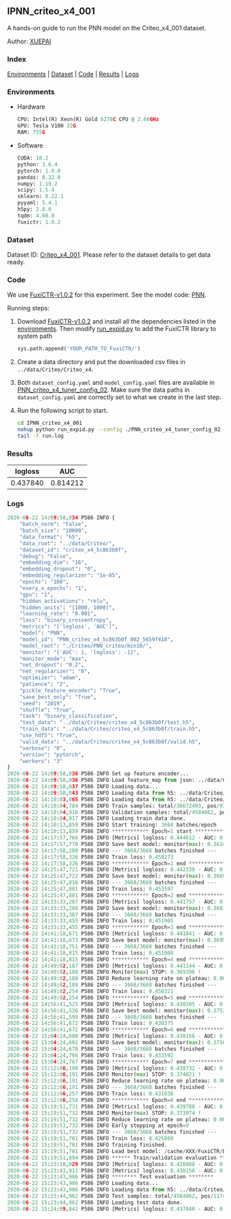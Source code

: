 ## IPNN_criteo_x4_001

A hands-on guide to run the PNN model on the Criteo_x4_001 dataset.

Author: [XUEPAI](https://github.com/xue-pai)

### Index
[Environments](#Environments) | [Dataset](#Dataset) | [Code](#Code) | [Results](#Results) | [Logs](#Logs)

### Environments
+ Hardware

  ```python
  CPU: Intel(R) Xeon(R) Gold 6278C CPU @ 2.60GHz
  GPU: Tesla V100 32G
  RAM: 755G

  ```

+ Software

  ```python
  CUDA: 10.2
  python: 3.6.4
  pytorch: 1.0.0
  pandas: 0.22.0
  numpy: 1.19.2
  scipy: 1.5.4
  sklearn: 0.22.1
  pyyaml: 5.4.1
  h5py: 2.8.0
  tqdm: 4.60.0
  fuxictr: 1.0.2
  ```

### Dataset
Dataset ID: [Criteo_x4_001](https://github.com/openbenchmark/BARS/blob/master/ctr_prediction/datasets/Criteo/README.md#Criteo_x4_001). Please refer to the dataset details to get data ready.

### Code

We use [FuxiCTR-v1.0.2](https://github.com/xue-pai/FuxiCTR/tree/v1.0.2) for this experiment. See the model code: [PNN](https://github.com/xue-pai/FuxiCTR/blob/v1.0.2/fuxictr/pytorch/models/PNN.py).

Running steps:

1. Download [FuxiCTR-v1.0.2](https://github.com/xue-pai/FuxiCTR/archive/refs/tags/v1.0.2.zip) and install all the dependencies listed in the [environments](#environments). Then modify [run_expid.py](./run_expid.py#L5) to add the FuxiCTR library to system path
    
    ```python
    sys.path.append('YOUR_PATH_TO_FuxiCTR/')
    ```

2. Create a data directory and put the downloaded csv files in `../data/Criteo/Criteo_x4`.

3. Both `dataset_config.yaml` and `model_config.yaml` files are available in [PNN_criteo_x4_tuner_config_02](./PNN_criteo_x4_tuner_config_02). Make sure the data paths in `dataset_config.yaml` are correctly set to what we create in the last step.

4. Run the following script to start.

    ```bash
    cd IPNN_criteo_x4_001
    nohup python run_expid.py --config ./PNN_criteo_x4_tuner_config_02 --expid PNN_criteo_x4_002_69a1df28 --gpu 0 > run.log &
    tail -f run.log
    ```

### Results

| logloss | AUC  |
|:--------------------:|:--------------------:|
| 0.437840 | 0.814212  |


### Logs
```python
2020-06-22 14:09:58,034 P586 INFO {
    "batch_norm": "False",
    "batch_size": "10000",
    "data_format": "h5",
    "data_root": "../data/Criteo/",
    "dataset_id": "criteo_x4_5c863b0f",
    "debug": "False",
    "embedding_dim": "16",
    "embedding_dropout": "0",
    "embedding_regularizer": "1e-05",
    "epochs": "100",
    "every_x_epochs": "1",
    "gpu": "1",
    "hidden_activations": "relu",
    "hidden_units": "[1000, 1000]",
    "learning_rate": "0.001",
    "loss": "binary_crossentropy",
    "metrics": "['logloss', 'AUC']",
    "model": "PNN",
    "model_id": "PNN_criteo_x4_5c863b0f_002_5659f418",
    "model_root": "./Criteo/PNN_criteo/min10/",
    "monitor": "{'AUC': 1, 'logloss': -1}",
    "monitor_mode": "max",
    "net_dropout": "0.2",
    "net_regularizer": "0",
    "optimizer": "adam",
    "patience": "2",
    "pickle_feature_encoder": "True",
    "save_best_only": "True",
    "seed": "2019",
    "shuffle": "True",
    "task": "binary_classification",
    "test_data": "../data/Criteo/criteo_x4_5c863b0f/test.h5",
    "train_data": "../data/Criteo/criteo_x4_5c863b0f/train.h5",
    "use_hdf5": "True",
    "valid_data": "../data/Criteo/criteo_x4_5c863b0f/valid.h5",
    "verbose": "0",
    "version": "pytorch",
    "workers": "3"
}
2020-06-22 14:09:58,036 P586 INFO Set up feature encoder...
2020-06-22 14:09:58,036 P586 INFO Load feature_map from json: ../data/Criteo/criteo_x4_5c863b0f/feature_map.json
2020-06-22 14:09:58,037 P586 INFO Loading data...
2020-06-22 14:09:58,043 P586 INFO Loading data from h5: ../data/Criteo/criteo_x4_5c863b0f/train.h5
2020-06-22 14:10:03,065 P586 INFO Loading data from h5: ../data/Criteo/criteo_x4_5c863b0f/valid.h5
2020-06-22 14:10:04,784 P586 INFO Train samples: total/36672493, pos/9396350, neg/27276143, ratio/25.62%
2020-06-22 14:10:04,916 P586 INFO Validation samples: total/4584062, pos/1174544, neg/3409518, ratio/25.62%
2020-06-22 14:10:04,917 P586 INFO Loading train data done.
2020-06-22 14:10:13,859 P586 INFO Start training: 3668 batches/epoch
2020-06-22 14:10:13,859 P586 INFO ************ Epoch=1 start ************
2020-06-22 14:17:57,766 P586 INFO [Metrics] logloss: 0.444612 - AUC: 0.807052
2020-06-22 14:17:57,770 P586 INFO Save best model: monitor(max): 0.362440
2020-06-22 14:17:58,280 P586 INFO --- 3668/3668 batches finished ---
2020-06-22 14:17:58,326 P586 INFO Train loss: 0.459273
2020-06-22 14:17:58,326 P586 INFO ************ Epoch=1 end ************
2020-06-22 14:25:47,721 P586 INFO [Metrics] logloss: 0.442330 - AUC: 0.809245
2020-06-22 14:25:47,722 P586 INFO Save best model: monitor(max): 0.366916
2020-06-22 14:25:47,816 P586 INFO --- 3668/3668 batches finished ---
2020-06-22 14:25:47,881 P586 INFO Train loss: 0.453597
2020-06-22 14:25:47,881 P586 INFO ************ Epoch=2 end ************
2020-06-22 14:33:33,287 P586 INFO [Metrics] logloss: 0.441757 - AUC: 0.809909
2020-06-22 14:33:33,288 P586 INFO Save best model: monitor(max): 0.368152
2020-06-22 14:33:33,387 P586 INFO --- 3668/3668 batches finished ---
2020-06-22 14:33:33,455 P586 INFO Train loss: 0.451965
2020-06-22 14:33:33,455 P586 INFO ************ Epoch=3 end ************
2020-06-22 14:41:18,671 P586 INFO [Metrics] logloss: 0.441041 - AUC: 0.810586
2020-06-22 14:41:18,673 P586 INFO Save best model: monitor(max): 0.369545
2020-06-22 14:41:18,751 P586 INFO --- 3668/3668 batches finished ---
2020-06-22 14:41:18,815 P586 INFO Train loss: 0.451008
2020-06-22 14:41:18,815 P586 INFO ************ Epoch=4 end ************
2020-06-22 14:49:02,187 P586 INFO [Metrics] logloss: 0.441144 - AUC: 0.810541
2020-06-22 14:49:02,188 P586 INFO Monitor(max) STOP: 0.369396 !
2020-06-22 14:49:02,188 P586 INFO Reduce learning rate on plateau: 0.000100
2020-06-22 14:49:02,188 P586 INFO --- 3668/3668 batches finished ---
2020-06-22 14:49:02,254 P586 INFO Train loss: 0.450321
2020-06-22 14:49:02,254 P586 INFO ************ Epoch=5 end ************
2020-06-22 14:56:41,525 P586 INFO [Metrics] logloss: 0.438305 - AUC: 0.813645
2020-06-22 14:56:41,526 P586 INFO Save best model: monitor(max): 0.375340
2020-06-22 14:56:41,599 P586 INFO --- 3668/3668 batches finished ---
2020-06-22 14:56:41,672 P586 INFO Train loss: 0.438375
2020-06-22 14:56:41,672 P586 INFO ************ Epoch=6 end ************
2020-06-22 15:04:24,600 P586 INFO [Metrics] logloss: 0.438156 - AUC: 0.813853
2020-06-22 15:04:24,602 P586 INFO Save best model: monitor(max): 0.375697
2020-06-22 15:04:24,678 P586 INFO --- 3668/3668 batches finished ---
2020-06-22 15:04:24,766 P586 INFO Train loss: 0.433592
2020-06-22 15:04:24,767 P586 INFO ************ Epoch=7 end ************
2020-06-22 15:12:06,190 P586 INFO [Metrics] logloss: 0.438732 - AUC: 0.813552
2020-06-22 15:12:06,191 P586 INFO Monitor(max) STOP: 0.374821 !
2020-06-22 15:12:06,191 P586 INFO Reduce learning rate on plateau: 0.000010
2020-06-22 15:12:06,191 P586 INFO --- 3668/3668 batches finished ---
2020-06-22 15:12:06,257 P586 INFO Train loss: 0.431038
2020-06-22 15:12:06,258 P586 INFO ************ Epoch=8 end ************
2020-06-22 15:19:51,731 P586 INFO [Metrics] logloss: 0.439788 - AUC: 0.812862
2020-06-22 15:19:51,732 P586 INFO Monitor(max) STOP: 0.373074 !
2020-06-22 15:19:51,732 P586 INFO Reduce learning rate on plateau: 0.000001
2020-06-22 15:19:51,732 P586 INFO Early stopping at epoch=9
2020-06-22 15:19:51,732 P586 INFO --- 3668/3668 batches finished ---
2020-06-22 15:19:51,781 P586 INFO Train loss: 0.425809
2020-06-22 15:19:51,781 P586 INFO Training finished.
2020-06-22 15:19:51,781 P586 INFO Load best model: /cache/XXX/FuxiCTR/benchmarks/Criteo/PNN_criteo/min10/criteo_x4_5c863b0f/PNN_criteo_x4_5c863b0f_002_5659f418_model.ckpt
2020-06-22 15:19:51,894 P586 INFO ****** Train/validation evaluation ******
2020-06-22 15:23:18,029 P586 INFO [Metrics] logloss: 0.420888 - AUC: 0.831734
2020-06-22 15:23:43,911 P586 INFO [Metrics] logloss: 0.438156 - AUC: 0.813853
2020-06-22 15:23:43,986 P586 INFO ******** Test evaluation ********
2020-06-22 15:23:43,986 P586 INFO Loading data...
2020-06-22 15:23:43,986 P586 INFO Loading data from h5: ../data/Criteo/criteo_x4_5c863b0f/test.h5
2020-06-22 15:23:44,962 P586 INFO Test samples: total/4584062, pos/1174544, neg/3409518, ratio/25.62%
2020-06-22 15:23:44,962 P586 INFO Loading test data done.
2020-06-22 15:24:09,842 P586 INFO [Metrics] logloss: 0.437840 - AUC: 0.814212

```

